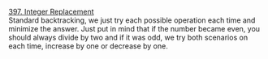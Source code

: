 [397. Integer Replacement](https://leetcode.com/problems/integer-replacement/description/ "397. Integer Replacement") <br>
Standard backtracking, we just try each possible operation each time and minimize the answer. Just put in mind that if the number became even, you should always divide by two and if it was odd, we try both scenarios on each time, increase by one or decrease by one.
<br>